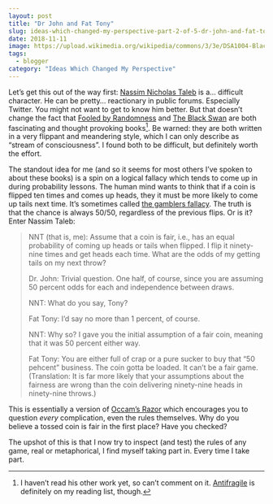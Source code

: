 ```yaml
---
layout: post
title: "Dr John and Fat Tony"
slug: ideas-which-changed-my-perspective-part-2-of-5-dr-john-and-fat-tony
date: 2018-11-11
image: https://upload.wikimedia.org/wikipedia/commons/3/3e/DSA1004-Black_Swan_Pond_Spain-Castielli_CC0.jpg
tags:
  - blogger
category: "Ideas Which Changed My Perspective"
---
```


Let’s get this out of the way first: [Nassim Nicholas Taleb](https://en.wikipedia.org/wiki/Nassim_Nicholas_Taleb) is a… difficult character. He can be pretty… reactionary in public forums. Especially Twitter. You might not want to get to know him better. But that doesn’t change the fact that [Fooled by Randomness](https://amzn.to/2z30s9d) and [The Black Swan](https://amzn.to/2z2Sw7M) are both fascinating and thought provoking books[^1]. Be warned: they are both written in a very flippant and meandering style, which I can only describe as “stream of consciousness”. I found both to be difficult, but definitely worth the effort.

The standout idea for me (and so it seems for most others I’ve spoken to about these books) is a spin on a logical fallacy which tends to come up in during probability lessons. The human mind wants to think that if a coin is flipped ten times and comes up heads, they it must be more likely to come up tails next time. It’s sometimes called [the gamblers fallacy](https://en.wikipedia.org/wiki/Gambler%27s_fallacy). The truth is that the chance is always 50/50, regardless of the previous flips. Or is it? Enter Nassim Taleb:

> NNT (that is, me): Assume that a coin is fair, i.e., has an equal probability of coming up heads or tails when flipped. I flip it ninety-nine times and get heads each time. What are the odds of my getting tails on my next throw?
>
> Dr. John: Trivial question. One half, of course, since you are assuming 50 percent odds for each and independence between draws.
>
> NNT: What do you say, Tony?
>
> Fat Tony: I’d say no more than 1 percent, of course.
>
> NNT: Why so? I gave you the initial assumption of a fair coin, meaning that it was 50 percent either way.
>
> Fat Tony: You are either full of crap or a pure sucker to buy that “50 pehcent” business. The coin gotta be loaded. It can’t be a fair game. (Translation: It is far more likely that your assumptions about the fairness are wrong than the coin delivering ninety-nine heads in ninety-nine throws.)

This is essentially a version of [Occam’s Razor](https://en.wikipedia.org/wiki/Occam%27s_razor) which encourages you to question *every* complication, even the rules themselves. Why do you believe a tossed coin is fair in the first place? Have you checked?

The upshot of this is that I now try to inspect (and test) the rules of any game, real or metaphorical, I find myself taking part in. Every time I take part.

[^1]:	I haven’t read his other work yet, so can’t comment on it. [Antifragile](https://amzn.to/2DyMGPt) is definitely on my reading list, though.